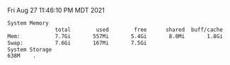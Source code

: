 Fri Aug 27 11:46:10 PM MDT 2021
```bash
System Memory
               total        used        free      shared  buff/cache   available
Mem:           7.7Gi       557Mi       5.4Gi       8.0Mi       1.8Gi       6.8Gi
Swap:          7.6Gi       167Mi       7.5Gi
System Storage
638M	.
```
